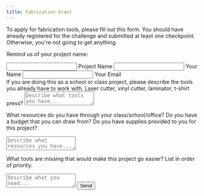 ```yaml
---
title: Fabrication Grant
---
```


To apply for fabrication tools, please fill out this form.  You should have already registered for the challenge and submitted at least one checkpoint. Otherwise, you're not going to get anything.

<form action="https://getsimpleform.com/messages?form_api_token={{ site.simpleform_api_token }}" method="post">
<!-- the redirect_to is optional, the form will redirect to the referrer on submission -->
<input type='hidden' name='redirect_to' value='{{ site.simpleform_redirect }}' />
<!-- all your input fields here.... -->
<input type='hidden' name='form_name' value='fabrication grant' />

Remind us of your project name:

<span class="input">
<input type="text" name="project_name" value="" class="input__field">
<label class="input__label">
<span class="input__label-content">Project Name</span>
</label>
</span>

<span class="input">
<input type="text" name="captain_name" value="" class="input__field">
<label class="input__label">
<span class="input__label-content">Your Name</span>
</label>
</span>

<span class="input">
<input type="text" name="captain_email" value="" class="input__field">
<label class="input__label">
<span class="input__label-content">Your Email</span>
</label>
</span>

<br>
If you are doing this as a school or class project, please describe the tools you already have to work with.  Laser cutter, vinyl cutter, laminator, t-shirt press?

<textarea name="existing_tools" placeholder="Describe what tools you have..."></textarea>


What resources do you have through your class/school/office?  Do you have a budget that you can draw from?  Do you have supplies provided to you for this project?

<textarea name="existing_resources" placeholder="Describe what resources you have..."></textarea>

What tools are missing that would make this project go easier?  List in order of priority.

<textarea name="needed_tools" placeholder="Describe what you need..."></textarea>

<input type='submit' value='Send' class="btn btn-1 black"/>

</form>